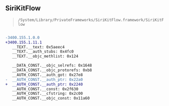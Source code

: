 ## SiriKitFlow

> `/System/Library/PrivateFrameworks/SiriKitFlow.framework/SiriKitFlow`

```diff

-3400.155.1.0.0
+3400.155.1.11.1
   __TEXT.__text: 0x5aeec4
   __TEXT.__auth_stubs: 0x4fc0
   __TEXT.__objc_methlist: 0x124

   __DATA_CONST.__objc_selrefs: 0x1648
   __DATA_CONST.__objc_protorefs: 0xb8
   __AUTH_CONST.__auth_got: 0x27e8
-  __AUTH_CONST.__auth_ptr: 0x22a0
+  __AUTH_CONST.__auth_ptr: 0x2240
   __AUTH_CONST.__const: 0x2f630
   __AUTH_CONST.__cfstring: 0x2c00
   __AUTH_CONST.__objc_const: 0x11a60

```
